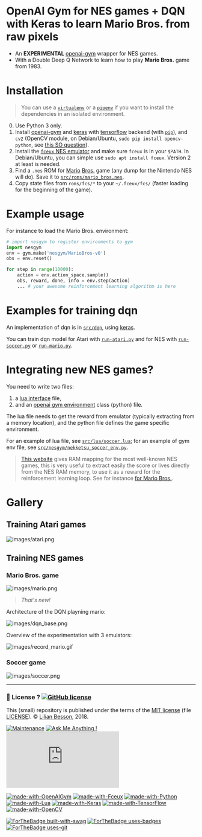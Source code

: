 # OpenAI Gym for NES games + DQN with Keras to learn Mario Bros. from raw pixels

- An **EXPERIMENTAL** [openai-gym](https://gym.openai.com/) wrapper for NES games.
- With a Double Deep Q Network to learn how to play **Mario Bros.** game from 1983.

# Installation
> You can use a [`virtualenv`](http://virtualenv.pypa.io/) or a [`pipenv`](https://docs.pipenv.org/) if you want to install the dependencies in an isolated environment.

0. Use Python 3 only.
1. Install [openai-gym](https://github.com/openai/gym#installing-everything) and [keras](https://keras.io) with [tensorflow](https://www.tensorflow.org/) backend (with [`pip`](https://pip.pypa.io/)), and `cv2` (OpenCV module, on Debian/Ubuntu, `sudo pip install opencv-python`, see [this SO question](https://stackoverflow.com/a/41709383/)).
2. Install the [`fceux` NES emulator](http://www.fceux.com/) and make sure `fceux` is in your `$PATH`. In Debian/Ubuntu, you can simple use `sudo apt install fceux`. Version 2 at least is needed.
3. Find a `.nes` ROM for [Mario](https://en.wikipedia.org/wiki/Mario_Bros.) [Bros.](http://datacrystal.romhacking.net/wiki/Mario_Bros.) game (any dump for the Nintendo NES will do). Save it to [`src/roms/mario_bros.nes`](src/roms/).
4. Copy state files from `roms/fcs/*` to your `~/.fceux/fcs/` (faster loading for the beginning of the game).

# Example usage
For instance to load the Mario Bros. environment:

```python
# import nesgym to register environments to gym
import nesgym
env = gym.make('nesgym/MarioBros-v0')
obs = env.reset()

for step in range(10000):
    action = env.action_space.sample()
    obs, reward, done, info = env.step(action)
    ... # your awesome reinforcement learning algorithm is here
```

# Examples for training dqn
An implementation of dqn is in [`src/dqn`](src/dqn), using [keras](https://keras.io/).

You can train dqn model for Atari with [`run-atari.py`](src/run-atari.py) and for NES with [`run-soccer.py`](src/run-soccer.py) or [`run-mario.py`](src/run-mario.py).

# Integrating new NES games?
You need to write two files:

1. a [lua interface](http://www.fceux.com/web/help/LuaScripting.html) file,
2. and an [openai gym environment](https://gym.openai.com/envs/) class (python) file.

The lua file needs to get the reward from emulator (typically extracting from a memory location), and the python file defines the game specific environment.

For an example of lua file, see [`src/lua/soccer.lua`](src/lua/soccer.lua); for an example of gym env file, see [`src/nesgym/nekketsu_soccer_env.py`](src/nesgym/nekketsu_soccer_env.py).

> [This website](http://datacrystal.romhacking.net/wiki/Category:NES_games) gives RAM mapping for the most well-known NES games, this is very useful to extract easily the score or lives directly from the NES RAM memory, to use it as a reward for the reinforcement learning loop. See for instance [for Mario Bros.](http://datacrystal.romhacking.net/wiki/Mario_Bros.:RAM_map).

# Gallery
## Training Atari games
![images/atari.png](images/atari.png)

## Training NES games
### Mario Bros. game
![images/mario.png](images/mario.png)
> *That's new!*

Architecture of the DQN playning mario:

![images/dqn_base.png](images/dqn_base.png)

Overview of the experimentation with 3 emulators:

![images/record_mario.gif](images/record_mario.gif)

### Soccer game
![images/soccer.png](images/soccer.png)

---

### :scroll: License ? [![GitHub license](https://img.shields.io/github/license/Naereen/gym-nes-mario-bros.svg)](https://github.com/Naereen/gym-nes-mario-bros/blob/master/LICENSE)
This (small) repository is published under the terms of the [MIT license](http://lbesson.mit-license.org/) (file [LICENSE](LICENSE)).
© [Lilian Besson](https://GitHub.com/Naereen), 2018.

[![Maintenance](https://img.shields.io/badge/Maintained%3F-yes-green.svg)](https://GitHub.com/Naereen/gym-nes-mario-bros/graphs/commit-activity)
[![Ask Me Anything !](https://img.shields.io/badge/Ask%20me-anything-1abc9c.svg)](https://GitHub.com/Naereen/gym-nes-mario-bros)
[![Analytics](https://ga-beacon.appspot.com/UA-38514290-17/github.com/Naereen/gym-nes-mario-bros/README.md?pixel)](https://GitHub.com/Naereen/gym-nes-mario-bros/)

[![made-with-OpenAIGym](https://img.shields.io/badge/Made%20with-OpenAI%20Gym-1f425f.svg)](https://gym.openai.com/)
[![made-with-Fceux](https://img.shields.io/badge/Made%20with-Fceux-1f425f.svg)](http://www.fceux.com/web/home.html)
[![made-with-Python](https://img.shields.io/badge/Made%20with-Python-1f425f.svg)](https://www.python.org/)
[![made-with-Lua](https://img.shields.io/badge/Made%20with-Lua-1f425f.svg)](https://www.Lua.org/)
[![made-with-Keras](https://img.shields.io/badge/Made%20with-Keras-1f425f.svg)](https://Keras.io/)
[![made-with-TensorFlow](https://img.shields.io/badge/Made%20with-TensorFlow-1f425f.svg)](https://www.tensorflow.org/)
[![made-with-OpenCV](https://img.shields.io/badge/Made%20with-OpenCV-1f425f.svg)](https://opencv.org/)

[![ForTheBadge built-with-swag](http://ForTheBadge.com/images/badges/built-with-swag.svg)](https://GitHub.com/Naereen/)
[![ForTheBadge uses-badges](http://ForTheBadge.com/images/badges/uses-badges.svg)](http://ForTheBadge.com)
[![ForTheBadge uses-git](http://ForTheBadge.com/images/badges/uses-git.svg)](https://GitHub.com/)
